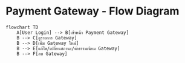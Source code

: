 # Payment Gateway - Flow Diagram

```mermaid
flowchart TD
    A[User Login] --> B[เข้าหน้า Payment Gateway]
    B --> C[ดูรายการ Gateway]
    B --> D[เพิ่ม Gateway ใหม่]
    B --> E[แก้ไข/เปลี่ยนสถานะ/ค่าธรรมเนียม Gateway]
    B --> F[ลบ Gateway]
```
